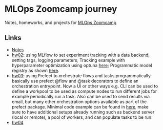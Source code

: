 # MLOps Zoomcamp journey
Notes, homeworks, and projects for [MLOps Zoomcamp](https://github.com/DataTalksClub/mlops-zoomcamp).

## Links

* [Notes](./notes/)
* [hw02](./hw02-experiment-tracking/): using MLflow to set experiment tracking with a data backend, setting tags, logging parameters; Tracking example with hyperparameter optimization using optuna [here](./hw02-experiment-tracking/hpo.py); Programmatic model registry as shown [here](./hw02-experiment-tracking/register_model.py).
* [hw03](./hw03-orchestration/): using Prefect to orchestrate flows and tasks programmatically. basically use prefect @flow and @task decorators to define an orchestration entrypoint. Now a UI or other ways e.g. CLI can be used to define a workpool to be used as compute nodes to run different jobs for example periodically run a task. Also can be used to send results via email, but many other orchestration options available as part of the prefect package. Minimal code example can be found in [here](./hw03-orchestration/orchestrate.py), make sure to have additional setups already running such as backend server (local or remote), a pool of workers, and can populate tasks to be run.
* [hw04](./hw04-deployment/)